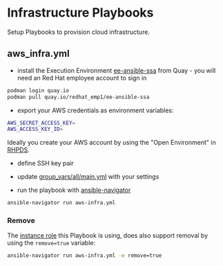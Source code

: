 # Infrastructure Playbooks

Setup Playbooks to provision cloud infrastructure.

## aws_infra.yml

- install the Execution Environment [ee-ansible-ssa](https://quay.io/repository/redhat_emp1/ee-ansible-ssa) from Quay - you will need an Red Hat employee account to sign in

```bash
podman login quay.io
podman pull quay.io/redhat_emp1/ee-ansible-ssa
```

- export your AWS credentials as environment variables:

```bash
AWS_SECRET_ACCESS_KEY=
AWS_ACCESS_KEY_ID=
```

Ideally you create your AWS account by using the "Open Environment" in [RHPDS](https://rhpds.redhat.com/service/explorer).

- define SSH key pair

- update [group_vars/all/main.yml](group_vars/all/main.yml) with your settings

- run the playbook with [ansible-navigator](https://ansible-navigator.readthedocs.io/en/latest/)

```bash
ansible-navigator run aws-infra.yml
```

### Remove

The [instance role](https://gitlab.com/ansible-ssa/role-instance) this Playbook is using, does also support removal by using the `remove=true` variable:

```bash
ansible-navigator run aws-infra.yml -e remove=true
```

